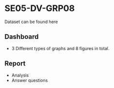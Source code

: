 # SE05-DV-GRP08
Dataset can be found here

## Dashboard
* 3 Different types of graphs and 8 figures in total.

## Report
* Analysis
* Answer questions 